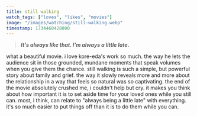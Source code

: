 ```yaml
---
title: still walking
watch_tags: ["loves", "likes", "movies"]
image: "/images/watching/still-walking.webp"
timestamp: 1734460428000
---
```

> ***It's always like that. I'm always a little late.***

what a beautiful movie. i love kore-eda's work so much. the way he lets the audience sit in those grounded, mundane moments that speak volumes when you give them the chance. still walking is such a simple, but powerful story about family and grief. the way it slowly reveals more and more about the relationship in a way that feels so natural was so captivating. the end of the movie absolutely crushed me, i couldn't help but cry. it makes you think about how important it is to set aside time for your loved ones while you still can. most, i think, can relate to "always being a little late" with everything. it's so much easier to put things off than it is to do them while you can.